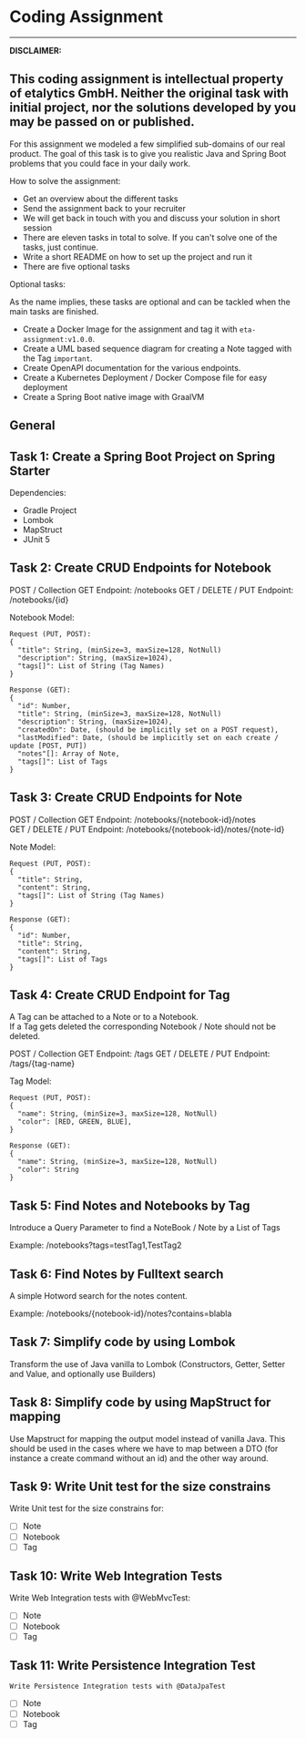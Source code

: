 # Coding Assignment

---
**DISCLAIMER:**

This coding assignment is intellectual property of etalytics GmbH. Neither the original task with initial project, nor
the solutions developed by you may be passed on or published.
---

For this assignment we modeled a few simplified sub-domains of our real product. The goal of this task is to give
you realistic Java and Spring Boot problems that you could face in your daily work.

How to solve the assignment:

* Get an overview about the different tasks
* Send the assignment back to your recruiter
* We will get back in touch with you and discuss your solution in short session
* There are eleven tasks in total to solve. If you can't solve one of the tasks, just continue.
* Write a short README on how to set up the project and run it
* There are five optional tasks

Optional tasks:

As the name implies, these tasks are optional and can be tackled when the main tasks are finished.

* Create a Docker Image for the assignment and tag it with `eta-assignment:v1.0.0`.
* Create a UML based sequence diagram for creating a Note tagged with the Tag `important`.
* Create OpenAPI documentation for the various endpoints.
* Create a Kubernetes Deployment / Docker Compose file for easy deployment
* Create a Spring Boot native image with GraalVM

## General

## Task 1: Create a Spring Boot Project on Spring Starter

Dependencies:

- Gradle Project
- Lombok
- MapStruct
- JUnit 5

## Task 2: Create CRUD Endpoints for Notebook

POST / Collection GET Endpoint: /notebooks
GET / DELETE / PUT Endpoint: /notebooks/{id}

Notebook Model:

```
Request (PUT, POST):
{
  "title": String, (minSize=3, maxSize=128, NotNull)
  "description": String, (maxSize=1024),
  "tags[]": List of String (Tag Names)
}
```

```
Response (GET):
{
  "id": Number,
  "title": String, (minSize=3, maxSize=128, NotNull)
  "description": String, (maxSize=1024),
  "createdOn": Date, (should be implicitly set on a POST request),
  "lastModified": Date, (should be implicitly set on each create / update [POST, PUT])
  "notes"[]: Array of Note,
  "tags[]": List of Tags
}
```

## Task 3: Create CRUD Endpoints for Note

POST / Collection GET Endpoint: /notebooks/{notebook-id}/notes  
GET / DELETE / PUT Endpoint: /notebooks/{notebook-id}/notes/{note-id}

Note Model:

```
Request (PUT, POST):
{
  "title": String,
  "content": String,
  "tags[]": List of String (Tag Names)
}
```

```
Response (GET):
{
  "id": Number,
  "title": String,
  "content": String,
  "tags[]": List of Tags
}
```

## Task 4: Create CRUD Endpoint for Tag

A Tag can be attached to a Note or to a Notebook.  
If a Tag gets deleted the corresponding Notebook / Note should not be deleted.

POST / Collection GET Endpoint: /tags
GET / DELETE / PUT Endpoint: /tags/{tag-name}

Tag Model:

```
Request (PUT, POST):
{
  "name": String, (minSize=3, maxSize=128, NotNull)
  "color": [RED, GREEN, BLUE], 
}
```

```
Response (GET):
{
  "name": String, (minSize=3, maxSize=128, NotNull)
  "color": String
}
```

## Task 5: Find Notes and Notebooks by Tag

Introduce a Query Parameter to find a NoteBook / Note by a List of Tags

Example: /notebooks?tags=testTag1,TestTag2

## Task 6: Find Notes by Fulltext search

A simple Hotword search for the notes content.

Example: /notebooks/{notebook-id}/notes?contains=blabla

## Task 7: Simplify code by using Lombok

Transform the use of Java vanilla to Lombok (Constructors, Getter, Setter and Value, and optionally use Builders)

## Task 8: Simplify code by using MapStruct for mapping

Use Mapstruct for mapping the output model instead of vanilla Java.
This should be used in the cases where we have to map between a DTO (for instance a create command without an id)
and the other way around.

## Task 9: Write Unit test for the size constrains

Write Unit test for the size constrains for:

- [ ] Note
- [ ] Notebook
- [ ] Tag

## Task 10: Write Web Integration Tests

Write Web Integration tests with @WebMvcTest:

- [ ] Note
- [ ] Notebook
- [ ] Tag

## Task 11: Write Persistence Integration Test

    Write Persistence Integration tests with @DataJpaTest

- [ ] Note
- [ ] Notebook
- [ ] Tag
